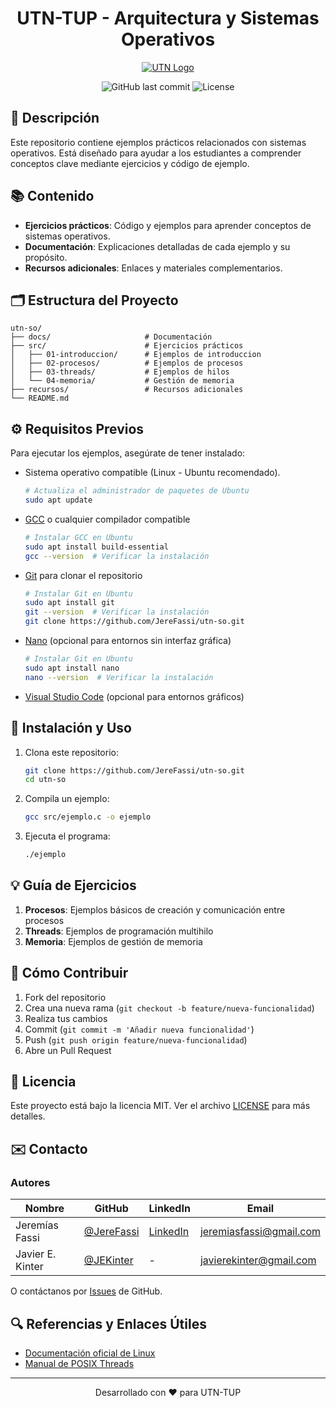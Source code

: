 <div align="center">

# UTN-TUP - Arquitectura y Sistemas Operativos

</div>

<div align="center">

[![UTN Logo](https://www.frbb.utn.edu.ar/frbb/wp-content/uploads/2025/01/logo_2025_sintexto.png)](https://www.frbb.utn.edu.ar/frbb/sacad/carreras/tup/)

![GitHub last commit](https://img.shields.io/github/last-commit/JereFassi/utn-so)
![License](https://img.shields.io/github/license/JereFassi/utn-so)

</div>

## 📝 Descripción

Este repositorio contiene ejemplos prácticos relacionados con sistemas operativos. Está diseñado para ayudar a los estudiantes a comprender conceptos clave mediante ejercicios y código de ejemplo.

## 📚 Contenido

- **Ejercicios prácticos**: Código y ejemplos para aprender conceptos de sistemas operativos.
- **Documentación**: Explicaciones detalladas de cada ejemplo y su propósito.
- **Recursos adicionales**: Enlaces y materiales complementarios.

## 🗂️ Estructura del Proyecto

```
utn-so/
├── docs/                     # Documentación
├── src/                      # Ejercicios prácticos
│   ├── 01-introduccion/      # Ejemplos de introduccion
│   ├── 02-procesos/          # Ejemplos de procesos
│   ├── 03-threads/           # Ejemplos de hilos
│   └── 04-memoria/           # Gestión de memoria
├── recursos/                 # Recursos adicionales
└── README.md
```

## ⚙️ Requisitos Previos

Para ejecutar los ejemplos, asegúrate de tener instalado:

- Sistema operativo compatible (Linux - Ubuntu recomendado).

  ```bash
  # Actualiza el administrador de paquetes de Ubuntu
  sudo apt update
  ```

- [GCC](https://gcc.gnu.org/) o cualquier compilador compatible

  ```bash
  # Instalar GCC en Ubuntu
  sudo apt install build-essential
  gcc --version  # Verificar la instalación
  ```

- [Git](https://git-scm.com/) para clonar el repositorio

  ```bash
  # Instalar Git en Ubuntu
  sudo apt install git
  git --version  # Verificar la instalación
  git clone https://github.com/JereFassi/utn-so.git
  ```

- [Nano](https://www.nano-editor.org/) (opcional para entornos sin interfaz gráfica)

  ```bash
  # Instalar Git en Ubuntu
  sudo apt install nano
  nano --version  # Verificar la instalación
  ```

- [Visual Studio Code](https://code.visualstudio.com/) (opcional para entornos gráficos)

## 🚀 Instalación y Uso

1. Clona este repositorio:

   ```bash
   git clone https://github.com/JereFassi/utn-so.git
   cd utn-so
   ```

2. Compila un ejemplo:

   ```bash
   gcc src/ejemplo.c -o ejemplo
   ```

3. Ejecuta el programa:
   ```bash
   ./ejemplo
   ```

## 💡 Guía de Ejercicios

1. **Procesos**: Ejemplos básicos de creación y comunicación entre procesos
2. **Threads**: Ejemplos de programación multihilo
3. **Memoria**: Ejemplos de gestión de memoria

## 🤝 Cómo Contribuir

1. Fork del repositorio
2. Crea una nueva rama (`git checkout -b feature/nueva-funcionalidad`)
3. Realiza tus cambios
4. Commit (`git commit -m 'Añadir nueva funcionalidad'`)
5. Push (`git push origin feature/nueva-funcionalidad`)
6. Abre un Pull Request

## 📄 Licencia

Este proyecto está bajo la licencia MIT. Ver el archivo [LICENSE](LICENSE) para más detalles.

## ✉️ Contacto

### Autores

| Nombre           | GitHub                                     | LinkedIn                                           | Email                   |
| ---------------- | ------------------------------------------ | -------------------------------------------------- | ----------------------- |
| Jeremías Fassi   | [@JereFassi](https://github.com/JereFassi) | [LinkedIn](https://linkedin.com/in/jeremias-fassi) | jeremiasfassi@gmail.com |
| Javier E. Kinter | [@JEKinter](https://github.com/JEKinter)   | -                                                  | javierekinter@gmail.com |

O contáctanos por [Issues](https://github.com/JereFassi/utn-so/issues) de GitHub.

## 🔍 Referencias y Enlaces Útiles

- [Documentación oficial de Linux](https://www.kernel.org/doc/)
- [Manual de POSIX Threads](https://computing.llnl.gov/tutorials/pthreads/)

---

<div align="center">
Desarrollado con ❤️ para UTN-TUP
</div>
